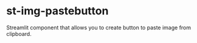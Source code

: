 # st-img-pastebutton
Streamlit component that allows you to create button to paste image from clipboard.
